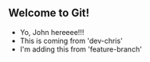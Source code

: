 ## Welcome to Git!

- Yo, John hereeee!!!
- This is coming from 'dev-chris'
- I'm adding this from 'feature-branch'